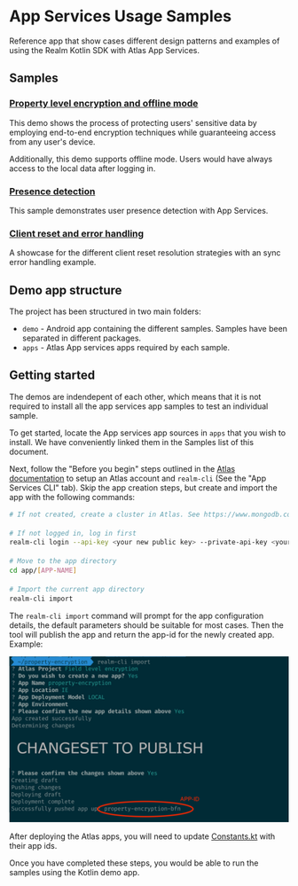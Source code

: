 # App Services Usage Samples

Reference app that show cases different design patterns and examples of using the Realm Kotlin SDK with Atlas App Services.

## Samples

### [Property level encryption and offline mode](apps/property-encryption/README.md)

This demo shows the process of protecting users' sensitive data by employing end-to-end encryption techniques while guaranteeing access from any user's device.

Additionally, this demo supports offline mode. Users would have always access to the local data after logging in.

### [Presence detection](apps/presence-detection/README.md)

This sample demonstrates user presence detection with App Services.

### [Client reset and error handling](apps/error-handling/README.md)

A showcase for the different client reset resolution strategies with an sync error handling example.

## Demo app structure

The project has been structured in two main folders:

- `demo` - Android app containing the different samples. Samples have been separated in different packages.
- `apps` - Atlas App services apps required by each sample.

## Getting started

The demos are indendepent of each other, which means that it is not required to install all the app services app samples to test an individual sample.

To get started, locate the App services app sources in `apps` that you wish to install. We have conveniently linked them in the Samples list of this document.

Next, follow the "Before you begin" steps outlined in the [Atlas documentation](https://www.mongodb.com/docs/atlas/app-services/apps/create/) to setup an Atlas account and `realm-cli` (See the "App Services CLI" tab). Skip the app creation steps, but create and import the app with the following commands:

```bash
# If not created, create a cluster in Atlas. See https://www.mongodb.com/basics/clusters/mongodb-cluster-setup#creating-a-mongodb-cluster

# If not logged in, log in first
realm-cli login --api-key <your new public key> --private-api-key <your new private key>

# Move to the app directory
cd app/[APP-NAME]

# Import the current app directory
realm-cli import 
```

The `realm-cli import` command will prompt for the app configuration details, the default parameters should be suitable for most cases. Then the tool will publish the app and return the app-id for the newly created app. Example:

![alt text](Screenshots/import-app-console-example.png "Console output")

After deploying the Atlas apps, you will need to update [Constants.kt](demo/src/main/java/io/realm/appservicesusagesamples/Constants.kt) with their app ids.

Once you have completed these steps, you would be able to run the samples using the Kotlin demo app.